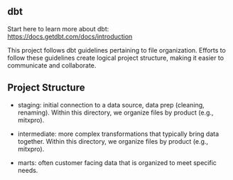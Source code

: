## dbt
Start here to learn more about dbt: https://docs.getdbt.com/docs/introduction

This project follows dbt guidelines pertaining to file organization. Efforts to follow these guidelines
create logical project structure, making it easier to communicate and collaborate.

## Project Structure

- staging: initial connection to a data source, data prep (cleaning, renaming). Within this directory,
we organize files by product (e.g., mitxpro).

- intermediate: more complex transformations that typically bring data together. Within this directory,
we organize files by product (e.g., mitxpro).

- marts: often customer facing data that is organized to meet specific needs.
